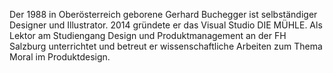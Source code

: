 Der 1988 in Oberösterreich geborene Gerhard Buchegger ist selbständiger Designer und Illustrator. 2014 gründete er das Visual Studio DIE MÜHLE. Als Lektor am Studiengang Design und Produktmanagement an der FH Salzburg unterrichtet und betreut er wissenschaftliche Arbeiten zum Thema Moral im Produktdesign.